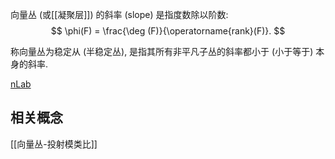 
向量丛 (或[[凝聚层]]) 的斜率 (slope) 是指度数除以阶数:
$$
\phi(F) = \frac{\deg (F)}{\operatorname{rank}(F)}.
$$

称向量丛为稳定从 (半稳定丛), 是指其所有非平凡子丛的斜率都小于 (小于等于) 本身的斜率.

[nLab](https://ncatlab.org/nlab/show/stable+vector+bundle)

## 相关概念

[[向量丛-投射模类比]]
